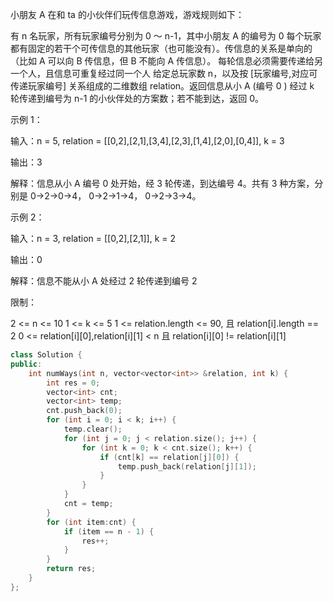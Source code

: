 小朋友 A 在和 ta 的小伙伴们玩传信息游戏，游戏规则如下：

有 n 名玩家，所有玩家编号分别为 0 ～ n-1，其中小朋友 A 的编号为 0
每个玩家都有固定的若干个可传信息的其他玩家（也可能没有）。传信息的关系是单向的（比如 A 可以向 B 传信息，但 B 不能向 A 传信息）。
每轮信息必须需要传递给另一个人，且信息可重复经过同一个人
给定总玩家数 n，以及按 [玩家编号,对应可传递玩家编号] 关系组成的二维数组 relation。返回信息从小 A (编号 0 ) 经过 k 轮传递到编号为 n-1 的小伙伴处的方案数；若不能到达，返回 0。

示例 1：

输入：n = 5, relation = [[0,2],[2,1],[3,4],[2,3],[1,4],[2,0],[0,4]], k = 3

输出：3

解释：信息从小 A 编号 0 处开始，经 3 轮传递，到达编号 4。共有 3 种方案，分别是 0->2->0->4， 0->2->1->4， 0->2->3->4。

示例 2：

输入：n = 3, relation = [[0,2],[2,1]], k = 2

输出：0

解释：信息不能从小 A 处经过 2 轮传递到编号 2

限制：

2 <= n <= 10
1 <= k <= 5
1 <= relation.length <= 90, 且 relation[i].length == 2
0 <= relation[i][0],relation[i][1] < n 且 relation[i][0] != relation[i][1]

```cpp
class Solution {
public:
    int numWays(int n, vector<vector<int>> &relation, int k) {
        int res = 0;
        vector<int> cnt;
        vector<int> temp;
        cnt.push_back(0);
        for (int i = 0; i < k; i++) {
            temp.clear();
            for (int j = 0; j < relation.size(); j++) {
                for (int k = 0; k < cnt.size(); k++) {
                    if (cnt[k] == relation[j][0]) {
                        temp.push_back(relation[j][1]);
                    }
                }
            }
            cnt = temp;
        }
        for (int item:cnt) {
            if (item == n - 1) {
                res++;
            }
        }
        return res;
    }
};
```

